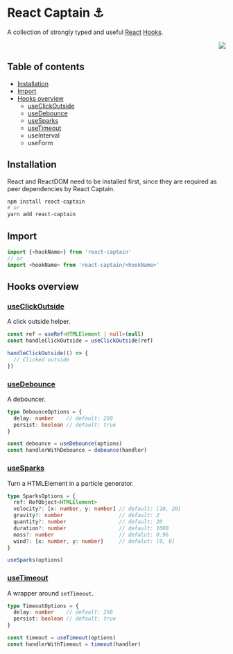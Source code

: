 # React Captain :anchor:
A collection of strongly typed and useful [React](https://reactjs.org/) [Hooks](https://reactjs.org/docs/hooks-intro.html).

<p align="right">
  <a href="https://react-captain.soywod.me">
    <img src="https://github.com/storybooks/brand/blob/master/badge/badge-storybook.svg" />
  </a>
</p>

## Table of contents

  - [Installation](#installation)
  - [Import](#import)
  - [Hooks overview](#hooks-overview)
    - [useClickOutside](#useclickoutside)
    - [useDebounce](#usedebounce)
    - [useSparks](#usesparks)
    - [useTimeout](#usetimeout)
    - useInterval
    - useForm

## Installation

React and ReactDOM need to be installed first, since they are required as peer
dependencies by React Captain.

```bash
npm install react-captain
# or
yarn add react-captain
```

## Import

```typescript
import {<hookName>} from 'react-captain'
// or
import <hookName> from 'react-captain/<hookName>'
```

## Hooks overview
### [useClickOutside](https://github.com/soywod/react-captain/tree/master/lib/useClickOutside)

A click outside helper.

```typescript
const ref = useRef<HTMLElement | null>(null)
const handleClickOutside = useClickOutside(ref)

handleClickOutside(() => {
  // Clicked outside
})
```
### [useDebounce](https://github.com/soywod/react-captain/tree/master/lib/useDebounce)

A debouncer.

```typescript
type DebounceOptions = {
  delay: number    // default: 250
  persist: boolean // default: true
}

const debounce = useDebounce(options)
const handlerWithDebounce = debounce(handler)
```

### [useSparks](https://github.com/soywod/react-captain/tree/master/lib/useSparks)

Turn a HTMLElement in a particle generator.

```typescript
type SparksOptions = {
  ref: RefObject<HTMLElement>
  velocity?: [x: number, y: number] // default: [10, 20]
  gravity?: number                  // default: 2
  quantity?: number                 // default: 20
  duration?: number                 // default: 1000
  mass?: number                     // defalut: 0.96
  wind?: [x: number, y: number]     // defalut: [0, 0]
}

useSparks(options)
```

### [useTimeout](https://github.com/soywod/react-captain/tree/master/lib/useTimeout)

A wrapper around `setTimeout`.

```typescript
type TimeoutOptions = {
  delay: number    // default: 250
  persist: boolean // default: true
}

const timeout = useTimeout(options)
const handlerWithTimeout = timeout(handler)
```
